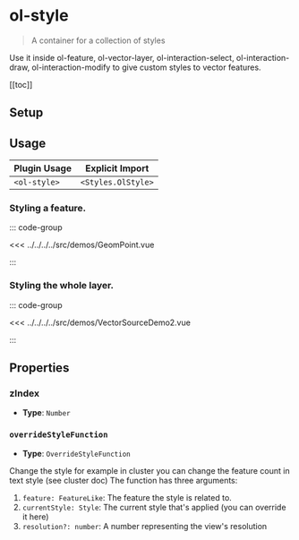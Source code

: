# ol-style

> A container for a collection of styles

Use it inside ol-feature, ol-vector-layer, ol-interaction-select, ol-interaction-draw, ol-interaction-modify to give custom styles to vector features.

[[toc]]

## Setup

<!--@include: ../../styles.plugin.md-->

## Usage

| Plugin Usage |  Explicit Import   |
|--------------|:------------------:|
| `<ol-style>` | `<Styles.OlStyle>` |

<script setup>
import GeomPoint from "@demos/GeomPoint.vue"
import VectorSourceDemo2 from "@demos/VectorSourceDemo2.vue"
</script>

### Styling a feature.

<ClientOnly>
<GeomPoint/>
</ClientOnly>

::: code-group

<<< ../../../../src/demos/GeomPoint.vue

:::

### Styling the whole layer.

<ClientOnly>
<VectorSourceDemo2/>
</ClientOnly>

::: code-group

<<< ../../../../src/demos/VectorSourceDemo2.vue

:::

## Properties

### zIndex

- **Type**: `Number`

### `overrideStyleFunction`

- **Type**: `OverrideStyleFunction`

Change the style for example in cluster you can change the feature count in text style (see cluster doc)
The function has three arguments:

1. `feature: FeatureLike`: The feature the style is related to.
2. `currentStyle: Style`: The current style that's applied (you can override it here)
3. `resolution?: number`: A number representing the view's resolution
